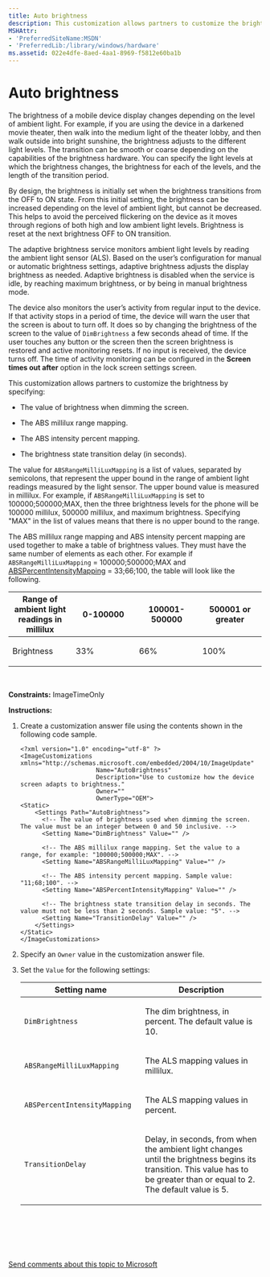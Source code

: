 ```yaml
---
title: Auto brightness
description: This customization allows partners to customize the brightness by specifying The value of brightness when dimming the screen.The ABS millilux range mapping.The ABS intensity percent mapping.The brightness state transition delay (in seconds).
MSHAttr:
- 'PreferredSiteName:MSDN'
- 'PreferredLib:/library/windows/hardware'
ms.assetid: 022e4dfe-8aed-4aa1-8969-f5812e60ba1b
---
```


# Auto brightness


The brightness of a mobile device display changes depending on the level of ambient light. For example, if you are using the device in a darkened movie theater, then walk into the medium light of the theater lobby, and then walk outside into bright sunshine, the brightness adjusts to the different light levels. The transition can be smooth or coarse depending on the capabilities of the brightness hardware. You can specify the light levels at which the brightness changes, the brightness for each of the levels, and the length of the transition period.

By design, the brightness is initially set when the brightness transitions from the OFF to ON state. From this initial setting, the brightness can be increased depending on the level of ambient light, but cannot be decreased. This helps to avoid the perceived flickering on the device as it moves through regions of both high and low ambient light levels. Brightness is reset at the next brightness OFF to ON transition.

The adaptive brightness service monitors ambient light levels by reading the ambient light sensor (ALS). Based on the user’s configuration for manual or automatic brightness settings, adaptive brightness adjusts the display brightness as needed. Adaptive brightness is disabled when the service is idle, by reaching maximum brightness, or by being in manual brightness mode.

The device also monitors the user’s activity from regular input to the device. If that activity stops in a period of time, the device will warn the user that the screen is about to turn off. It does so by changing the brightness of the screen to the value of `DimBrightness` a few seconds ahead of time. If the user touches any button or the screen then the screen brightness is restored and active monitoring resets. If no input is received, the device turns off. The time of activity monitoring can be configured in the **Screen times out after** option in the lock screen settings screen.

This customization allows partners to customize the brightness by specifying:

-   The value of brightness when dimming the screen.

-   The ABS millilux range mapping.

-   The ABS intensity percent mapping.

-   The brightness state transition delay (in seconds).

The value for `ABSRangeMilliLuxMapping` is a list of values, separated by semicolons, that represent the upper bound in the range of ambient light readings measured by the light sensor. The upper bound value is measured in millilux. For example, if `ABSRangeMilliLuxMapping` is set to 100000;500000;MAX, then the three brightness levels for the phone will be 100000 millilux, 500000 millilux, and maximum brightness. Specifying "MAX" in the list of values means that there is no upper bound to the range.

The ABS millilux range mapping and ABS intensity percent mapping are used together to make a table of brightness values. They must have the same number of elements as each other. For example if `ABSRangeMilliLuxMapping` = 100000;500000;MAX and [ABSPercentIntensityMapping](https://msdn.microsoft.com/library/windows/hardware/mt147022) = 33;66;100, the table will look like the following.

<table>
<colgroup>
<col width="25%" />
<col width="25%" />
<col width="25%" />
<col width="25%" />
</colgroup>
<thead>
<tr class="header">
<th>Range of ambient light readings in millilux</th>
<th>0-100000</th>
<th>100001-500000</th>
<th>500001 or greater</th>
</tr>
</thead>
<tbody>
<tr class="odd">
<td><p>Brightness</p></td>
<td><p>33%</p></td>
<td><p>66%</p></td>
<td><p>100%</p></td>
</tr>
</tbody>
</table>

 

<a href="" id="constraints---imagetimeonly"></a>**Constraints:** ImageTimeOnly  

<a href="" id="instructions-"></a>**Instructions:**  
1.  Create a customization answer file using the contents shown in the following code sample.

    ``` syntax
    <?xml version="1.0" encoding="utf-8" ?>  
    <ImageCustomizations xmlns="http://schemas.microsoft.com/embedded/2004/10/ImageUpdate"  
                         Name="AutoBrightness"  
                         Description="Use to customize how the device screen adapts to brightness."  
                         Owner=""  
                         OwnerType="OEM"> 
    <Static>
        <Settings Path="AutoBrightness">  
          <!-- The value of brightness used when dimming the screen. The value must be an integer between 0 and 50 inclusive. -->
          <Setting Name="DimBrightness" Value="" /> 

          <!-- The ABS millilux range mapping. Set the value to a range, for example: "100000;500000;MAX". -->
          <Setting Name="ABSRangeMilliLuxMapping" Value="" />

          <!-- The ABS intensity percent mapping. Sample value: "11;68;100". -->
          <Setting Name="ABSPercentIntensityMapping" Value="" />  

          <!-- The brightness state transition delay in seconds. The value must not be less than 2 seconds. Sample value: "5". -->
          <Setting Name="TransitionDelay" Value="" />  
        </Settings>  
    </Static>
    </ImageCustomizations>
    ```

2.  Specify an `Owner` value in the customization answer file.

3.  Set the `Value` for the following settings:

    <table>
    <colgroup>
    <col width="50%" />
    <col width="50%" />
    </colgroup>
    <thead>
    <tr class="header">
    <th>Setting name</th>
    <th>Description</th>
    </tr>
    </thead>
    <tbody>
    <tr class="odd">
    <td><p><code>DimBrightness</code></p></td>
    <td><p>The dim brightness, in percent. The default value is 10.</p></td>
    </tr>
    <tr class="even">
    <td><p><code>ABSRangeMilliLuxMapping</code></p></td>
    <td><p>The ALS mapping values in millilux.</p></td>
    </tr>
    <tr class="odd">
    <td><p><code>ABSPercentIntensityMapping</code></p></td>
    <td><p>The ALS mapping values in percent.</p></td>
    </tr>
    <tr class="even">
    <td><p><code>TransitionDelay</code></p></td>
    <td><p>Delay, in seconds, from when the ambient light changes until the brightness begins its transition. This value has to be greater than or equal to 2. The default value is 5.</p></td>
    </tr>
    </tbody>
    </table>

     

 

 

[Send comments about this topic to Microsoft](mailto:wsddocfb@microsoft.com?subject=Documentation%20feedback%20%5Bp_phCustomization\p_phCustomization%5D:%20Auto%20brightness%20%20RELEASE:%20%289/7/2016%29&body=%0A%0APRIVACY%20STATEMENT%0A%0AWe%20use%20your%20feedback%20to%20improve%20the%20documentation.%20We%20don't%20use%20your%20email%20address%20for%20any%20other%20purpose,%20and%20we'll%20remove%20your%20email%20address%20from%20our%20system%20after%20the%20issue%20that%20you're%20reporting%20is%20fixed.%20While%20we're%20working%20to%20fix%20this%20issue,%20we%20might%20send%20you%20an%20email%20message%20to%20ask%20for%20more%20info.%20Later,%20we%20might%20also%20send%20you%20an%20email%20message%20to%20let%20you%20know%20that%20we've%20addressed%20your%20feedback.%0A%0AFor%20more%20info%20about%20Microsoft's%20privacy%20policy,%20see%20http://privacy.microsoft.com/default.aspx. "Send comments about this topic to Microsoft")




